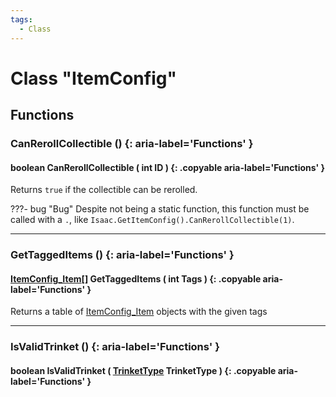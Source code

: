 ```yaml
---
tags:
  - Class
---
```

# Class "ItemConfig"

## Functions

### CanRerollCollectible () {: aria-label='Functions' }
#### boolean CanRerollCollectible ( int ID ) {: .copyable aria-label='Functions' }
Returns `true` if the collectible can be rerolled.

???- bug "Bug"
    Despite not being a static function, this function must be called with a `.`, like `Isaac.GetItemConfig().CanRerollCollectible(1)`.

___    
### GetTaggedItems () {: aria-label='Functions' }
#### [ItemConfig_Item](ItemConfig_Item.md)[] GetTaggedItems ( int Tags ) {: .copyable aria-label='Functions' }
Returns a table of [ItemConfig_Item](ItemConfig_Item.md) objects with the given tags

___
### IsValidTrinket () {: aria-label='Functions' }
#### boolean IsValidTrinket ( [TrinketType](https://wofsauge.github.io/IsaacDocs/rep/enums/TrinketType.html) TrinketType ) {: .copyable aria-label='Functions' }

